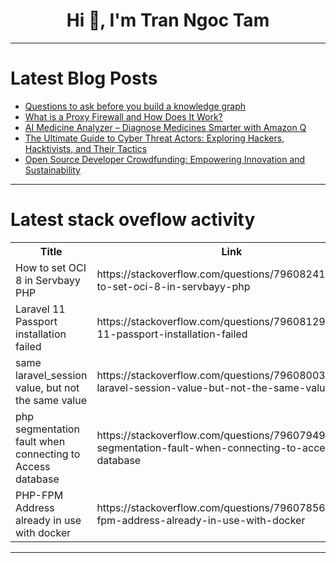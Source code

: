 <h1 align="center">Hi 👋, I'm Tran Ngoc Tam</h1>

---

# Latest Blog Posts 
<!-- BLOG-POST-LIST:START -->
- [Questions to ask before you build a knowledge graph](https://dev.to/falkordb/questions-to-ask-before-you-build-a-knowledge-graph-47ff)
- [What is a Proxy Firewall and How Does It Work?](https://dev.to/clouddefenseai/what-is-a-proxy-firewall-and-how-does-it-work-b99)
- [AI Medicine Analyzer – Diagnose Medicines Smarter with Amazon Q](https://dev.to/sumitkcs/ai-medicine-analyzer-diagnose-medicines-smarter-with-amazon-q-42h4)
- [The Ultimate Guide to Cyber Threat Actors: Exploring Hackers, Hacktivists, and Their Tactics](https://dev.to/abdelaziz_moustakim_45a4c/the-ultimate-guide-to-cyber-threat-actors-exploring-hackers-hacktivists-and-their-tactics-5gg7)
- [Open Source Developer Crowdfunding: Empowering Innovation and Sustainability](https://dev.to/laetitiaperraut/open-source-developer-crowdfunding-empowering-innovation-and-sustainability-4k8h)
<!-- BLOG-POST-LIST:END -->

---

# Latest stack oveflow activity
<table>
  <tr><th>Title</th><th>Link</th></tr>
  <!-- STACKOVERFLOW:START --><tr><td>How to set OCI 8 in Servbayy PHP</td><td>https://stackoverflow.com/questions/79608241/how-to-set-oci-8-in-servbayy-php</td></tr><tr><td>Laravel 11 Passport installation failed</td><td>https://stackoverflow.com/questions/79608129/laravel-11-passport-installation-failed</td></tr><tr><td>same laravel_session value, but not the same value</td><td>https://stackoverflow.com/questions/79608003/same-laravel-session-value-but-not-the-same-value</td></tr><tr><td>php segmentation fault when connecting to Access database</td><td>https://stackoverflow.com/questions/79607949/php-segmentation-fault-when-connecting-to-access-database</td></tr><tr><td>PHP-FPM Address already in use with docker</td><td>https://stackoverflow.com/questions/79607856/php-fpm-address-already-in-use-with-docker</td></tr><!-- STACKOVERFLOW:END -->
</table>

---


